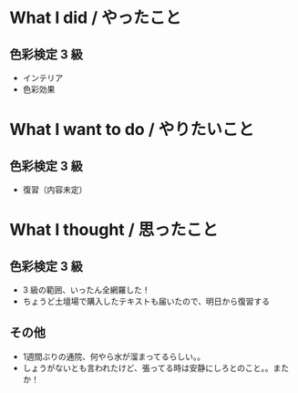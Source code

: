 # What I did / やったこと
## 色彩検定 3 級
- インテリア
- 色彩効果

# What I want to do / やりたいこと
## 色彩検定 3 級
- 復習（内容未定）

# What I thought / 思ったこと
## 色彩検定 3 級
- 3 級の範囲、いったん全網羅した！
- ちょうど土壇場で購入したテキストも届いたので、明日から復習する

## その他
- 1週間ぶりの通院、何やら水が溜まってるらしい。。
- しょうがないとも言われたけど、張ってる時は安静にしろとのこと。。またか！
